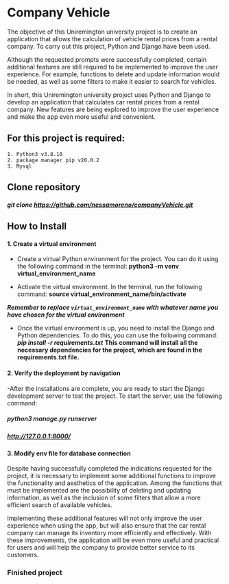 # Company Vehicle
The objective of this Uniremington university project is to create an application that allows the calculation of vehicle rental prices from a rental company. To carry out this project, Python and Django have been used.

Although the requested prompts were successfully completed, certain additional features are still required to be implemented to improve the user experience. For example, functions to delete and update information would be needed, as well as some filters to make it easier to search for vehicles.

In short, this Uniremington university project uses Python and Django to develop an application that calculates car rental prices from a rental company. New features are being explored to improve the user experience and make the app even more useful and convenient.

## For this project is required:
    1. Python3 v3.8.10
    2. package manager pip v20.0.2
    3. Mysql
## Clone repository
##### git clone https://github.com/nessamoreno/companyVehicle.git
## How to Install
#### 1. Create a virtual environment
- Create a virtual Python environment for the project. You can do it using the following command in the terminal:
    **python3 -m venv virtual_environment_name**

- Activate the virtual environment. In the terminal, run the following command:
    **source virtual_environment_name/bin/activate**

***Remember to replace `virtual_environment_name` with whatever name you have chosen for the virtual environment***

- Once the virtual environment is up, you need to install the Django and Python dependencies. To do this, you can use the following command:
    ***pip install -r requirements.txt***
**This command will install all the necessary dependencies for the project, which are found in the requirements.txt file.**
   
#### 2. Verify the deployment by navigation
-After the installations are complete, you are ready to start the Django development server to test the project. To start the server, use the following command:
##### python3 manage.py runserver
##### http://127.0.0.1:8000/

#### 3. Modify env file for database connection
Despite having successfully completed the indications requested for the project, it is necessary to implement some additional functions to improve the functionality and aesthetics of the application. Among the functions that must be implemented are the possibility of deleting and updating information, as well as the inclusion of some filters that allow a more efficient search of available vehicles.

Implementing these additional features will not only improve the user experience when using the app, but will also ensure that the car rental company can manage its inventory more efficiently and effectively. With these improvements, the application will be even more useful and practical for users and will help the company to provide better service to its customers.

### Finished project